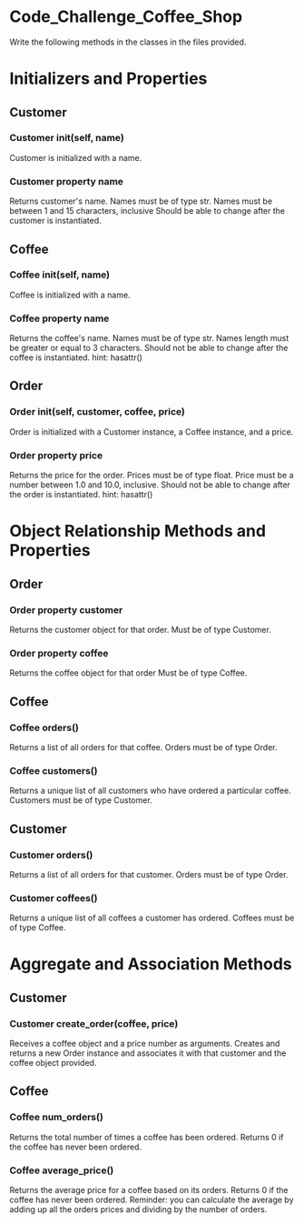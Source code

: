 # Code_Challenge_Coffee_Shop

Write the following methods in the classes in the files provided.

# Initializers and Properties

## Customer
### Customer __init__(self, name)
Customer is initialized with a name.
### Customer property name
Returns customer's name.
Names must be of type str.
Names must be between 1 and 15 characters, inclusive
Should be able to change after the customer is instantiated.

## Coffee
### Coffee __init__(self, name)
Coffee is initialized with a name.
### Coffee property name
Returns the coffee's name.
Names must be of type str.
Names length must be greater or equal to 3 characters.
Should not be able to change after the coffee is instantiated.
hint: hasattr()

## Order
### Order __init__(self, customer, coffee, price)
Order is initialized with a Customer instance, a Coffee instance, and a price.
### Order property price
Returns the price for the order.
Prices must be of type float.
Price must be a number between 1.0 and 10.0, inclusive.
Should not be able to change after the order is instantiated.
hint: hasattr()

# Object Relationship Methods and Properties

## Order
### Order property customer
Returns the customer object for that order.
Must be of type Customer.
### Order property coffee
Returns the coffee object for that order
Must be of type Coffee.

## Coffee
### Coffee orders()
Returns a list of all orders for that coffee.
Orders must be of type Order.
### Coffee customers()
Returns a unique list of all customers who have ordered a particular coffee.
Customers must be of type Customer.

## Customer
### Customer orders()
Returns a list of all orders for that customer.
Orders must be of type Order.
### Customer coffees()
Returns a unique list of all coffees a customer has ordered.
Coffees must be of type Coffee.

# Aggregate and Association Methods

## Customer
### Customer create_order(coffee, price)
Receives a coffee object and a price number as arguments.
Creates and returns a new Order instance and associates it with that customer and the coffee object provided.

## Coffee
### Coffee num_orders()
Returns the total number of times a coffee has been ordered.
Returns 0 if the coffee has never been ordered.
### Coffee average_price()
Returns the average price for a coffee based on its orders.
Returns 0 if the coffee has never been ordered.
Reminder: you can calculate the average by adding up all the orders prices and dividing by the number of orders.
